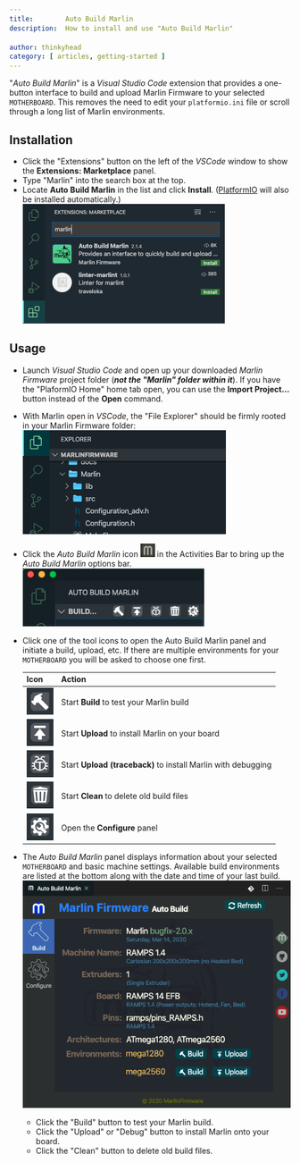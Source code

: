 ```yaml
---
title:        Auto Build Marlin
description:  How to install and use "Auto Build Marlin"

author: thinkyhead
category: [ articles, getting-started ]
---
```


"*Auto Build Marlin*" is a *Visual Studio Code* extension that provides a one-button interface to build and upload Marlin Firmware to your selected `MOTHERBOARD`. This removes the need to edit your `platformio.ini` file or scroll through a long list of Marlin environments.

## Installation

- Click the "Extensions" button on the left of the *VSCode* window to show the **Extensions: Marketplace** panel.
- Type "Marlin" into the search box at the top.
- Locate **Auto Build Marlin** in the list and click **Install**. ([PlatformIO](/docs/basics/install_platformio_vscode.html) will also be installed automatically.)
  ![Auto Build Marlin extension](/assets/images/basics/abm/install.png)

## Usage

- Launch *Visual Studio Code* and open up your downloaded *Marlin Firmware* project folder (***not the "Marlin" folder within it***). If you have the "PlaformIO Home" home tab open, you can use the **Import Project…** button instead of the **Open** command.

- With Marlin open in *VSCode*, the "File Explorer" should be firmly rooted in your Marlin Firmware folder:
  ![AutoBuild Icon](/assets/images/basics/abm/explorer.png)

- Click the *Auto Build Marlin* icon ![AutoBuild Icon](/assets/images/basics/abm/icon.png) in the Activities Bar to bring up the *Auto Build Marlin* options bar.
  ![AutoBuild Menu](/assets/images/basics/abm/menu.png)

- Click one of the tool icons to open the Auto Build Marlin panel and initiate a build, upload, etc. If there are multiple environments for your `MOTHERBOARD` you will be asked to choose one first.

  Icon|Action
  ----|------
  ![Build](/assets/images/basics/abm/B_small.png)|Start **Build** to test your Marlin build
  ![Upload](/assets/images/basics/abm/U_small.png)|Start **Upload** to install Marlin on your board
  ![Debug](/assets/images/basics/abm/T_small.png)|Start **Upload (traceback)** to install Marlin with debugging
  ![Clean](/assets/images/basics/abm/C_small.png)|Start **Clean** to delete old build files
  ![Config](/assets/images/basics/abm/K_small.png)|Open the **Configure** panel

- The *Auto Build Marlin* panel displays information about your selected `MOTHERBOARD` and basic machine settings. Available build environments are listed at the bottom along with the date and time of your last build.
  ![AutoBuild Popup](/assets/images/basics/abm/panel.png)
  - Click the "Build" button to test your Marlin build.
  - Click the "Upload" or "Debug" button to install Marlin onto your board.
  - Click the "Clean" button to delete old build files.
